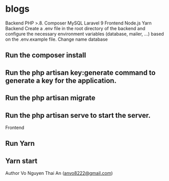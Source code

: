 # blogs
Backend
  PHP >.8.
  Composer
  MySQL
  Laravel 9
Frontend
  Node.js
  Yarn
Backend
  Create a .env file in the root directory of the backend and configure the necessary environment variables (database, mailer, ...) based on the .env.example file.
  Change name database
  ## Run the composer install 
  ## Run the php artisan key:generate command to generate a key for the application.
  ## Run the php artisan migrate 
  ## Run the php artisan serve to start the server.
Frontend
  ## Run Yarn
  ## Yarn start
Author
Vo Nguyen Thai An (anvo8222@gmail.com)
